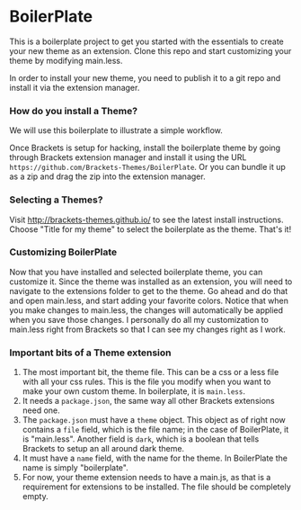 BoilerPlate
===========

This is a boilerplate project to get you started with the essentials to create your new theme as an extension.  Clone this repo and start customizing your theme by modifying main.less.

In order to install your new theme, you need to publish it to a git repo and install it via the extension manager.

### How do you install a Theme? ###

We will use this boilerplate to illustrate a simple workflow.

Once Brackets is setup for hacking, install the boilerplate theme by going through Brackets extension manager and install it using the URL `https://github.com/Brackets-Themes/BoilerPlate`. Or you can bundle it up as a zip and drag the zip into the extension manager.

### Selecting a Themes? ###

Visit http://brackets-themes.github.io/ to see the latest install instructions.  Choose "Title for my theme" to select the boilerplate as the theme.  That's it!

### Customizing BoilerPlate ###

Now that you have installed and selected boilerplate theme, you can customize it.  Since the theme was installed as an extension, you will need to navigate to the extensions folder to get to the theme.  Go ahead and do that and open main.less, and start adding your favorite colors.  Notice that when you make changes to main.less, the changes will automatically be applied when you save those changes. I personally do all my customization to main.less right from Brackets so that I can see my changes right as I work.

### Important bits of a Theme extension ###

1. The most important bit, the theme file.  This can be a css or a less file with all your css rules.  This is the file you modify when you want to make your own custom theme.  In boilerplate, it is `main.less`.
2. It needs a `package.json`, the same way all other Brackets extensions need one.
3. The `package.json` must have a `theme` object.  This object as of right now contains a `file` field, which is the file name; in the case of BoilerPlate, it is "main.less".  Another field is `dark`, which is a boolean that tells Brackets to setup an all around dark theme.
4. It must have a `name` field, with the name for the theme. In BoilerPlate the name is simply "boilerplate".
5. For now, your theme extension needs to have a main.js, as that is a requirement for extensions to be installed.  The file should be completely empty.
